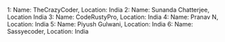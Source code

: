 1: Name: TheCrazyCoder, Location: India
2: Name: Sunanda Chatterjee, Location India
3: Name: CodeRustyPro, Location: India
4: Name: Pranav N, Location: India
5: Name: Piyush Gulwani, Location: India
6: Name: Sassyecoder, Location: India

